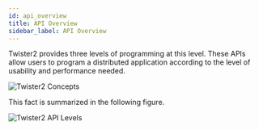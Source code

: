 ```yaml
---
id: api_overview
title: API Overview
sidebar_label: API Overview
---
```


Twister2 provides three levels of programming at this level. These APIs allow users to program 
a distributed application according to the level of usability and performance needed.

![Twister2 Concepts](assets/api_levels.png) 

This fact is summarized in the following figure.

![Twister2 API Levels](assets/tw2-api-levels.png)


